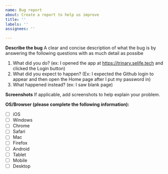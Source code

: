 ```yaml
---
name: Bug report
about: Create a report to help us improve
title: ''
labels: ''
assignees: ''

---
```


**Describe the bug**
A clear and concise description of what the bug is by answering the following questions with as much detail as possibe

1. What did you do? (ex: I opened the app at https://trinary.selife.tech and clicked the Login button)
2. What did you expect to happen? (Ex: I expected the Github login to appear and then open the Home page after I put my password in)
3. What happened instead? (ex: I saw blank page)

**Screenshots**
If applicable, add screenshots to help explain your problem.

**OS/Browser (please complete the following information):**
- [ ] iOS
- [ ] Windows
- [ ] Chrome
- [ ] Safari
- [ ] Mac
- [ ] Firefox
- [ ] Android
- [ ] Tablet
- [ ] Mobile
- [ ] Desktop
